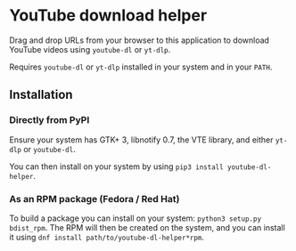 # YouTube download helper

Drag and drop URLs from your browser to this application to download YouTube
videos using `youtube-dl` or `yt-dlp`.

Requires `youtube-dl` or `yt-dlp` installed in your system and in your `PATH`.

## Installation

### Directly from PyPI

Ensure your system has GTK+ 3, libnotify 0.7, the VTE library, and either
`yt-dlp` or `youtube-dl`.

You can then install on your system by using `pip3 install youtube-dl-helper`.

### As an RPM package (Fedora / Red Hat)

To build a package you can install on your system: `python3 setup.py bdist_rpm`.
The RPM will then be created on the system, and you can install it using
`dnf install path/to/youtube-dl-helper*rpm`.
